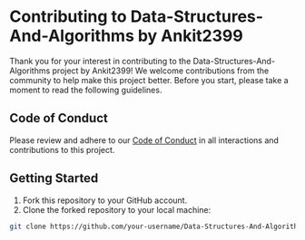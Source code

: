 # Contributing to Data-Structures-And-Algorithms by Ankit2399

Thank you for your interest in contributing to the Data-Structures-And-Algorithms project by Ankit2399! We welcome contributions from the community to help make this project better. Before you start, please take a moment to read the following guidelines.

## Code of Conduct

Please review and adhere to our [Code of Conduct](CODE_OF_CONDUCT.md) in all interactions and contributions to this project.

## Getting Started

1. Fork this repository to your GitHub account.
2. Clone the forked repository to your local machine:

```bash
git clone https://github.com/your-username/Data-Structures-And-Algorithms.git
